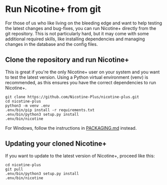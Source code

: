 # Run Nicotine+ from git
For those of us who like living on the bleeding edge and want to help testing the latest changes and bug-fixes, you can run Nicotine+ directly from the git repository.
This is not particularly hard, but it may come with some additional required skills, like installing dependencies and managing changes in the database and the config files.

## Clone the repository and run Nicotine+
This is great if you're the only Nicotine+ user on your system and you want to test the latest version. Using a Python virtual environment (venv) is recommended, as this ensures you have the correct dependencies to run Nicotine+.

```console
git clone https://github.com/Nicotine-Plus/nicotine-plus.git
cd nicotine-plus
python3 -m venv .env
.env/bin/pip install -r requirements.txt
.env/bin/python3 setup.py install
.env/bin/nicotine
```

For Windows, follow the instructions in [PACKAGING.md](PACKAGING.md#windows) instead.

## Updating your cloned Nicotine+
If you want to update to the latest version of Nicotine+, proceed like this:

```console
cd nicotine-plus
git pull
.env/bin/python3 setup.py install
.env/bin/nicotine
```
